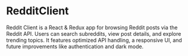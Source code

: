 # RedditClient
Reddit Client is a React &amp; Redux app for browsing Reddit posts via the Reddit API. Users can search subreddits, view post details, and explore trending topics. It features optimized API handling, a responsive UI, and future improvements like authentication and dark mode.
